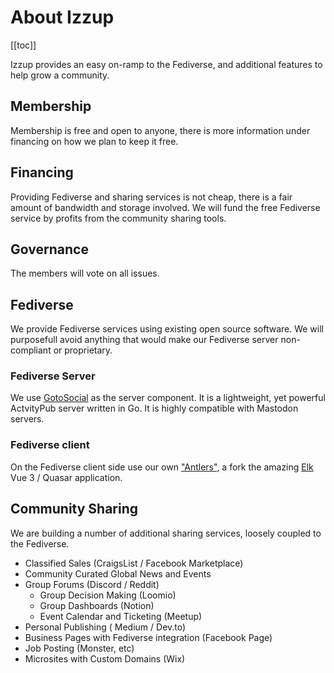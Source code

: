 # About Izzup

[[toc]]

Izzup provides an easy on-ramp to the Fediverse, and additional features to help grow a community.

## Membership

Membership is free and open to anyone, there is more information under financing on how we plan to keep it free.

## Financing

Providing Fediverse and sharing services is not cheap, there is a fair amount of bandwidth and storage involved. We will fund the free Fediverse service by profits from the community sharing tools.

## Governance

The members will vote on all issues.

## Fediverse

We provide Fediverse services using existing open source software. We will purposefull avoid anything that would make our Fediverse server non-compliant or proprietary.

### Fediverse Server

We use [GotoSocial](https://docs.gotosocial.org/en/latest/) as the server component. It is a lightweight, yet powerful ActvityPub server written in Go. It is highly compatible with Mastodon servers.

### Fediverse client

On the Fediverse client side use our own ["Antlers"](https://github.com/Ultri-Izzup/antlers), a fork the amazing [Elk](https://github.com/elk-zone/elk) Vue 3 / Quasar application.

## Community Sharing

We are building a number of additional sharing services, loosely coupled to the Fediverse.

* Classified Sales (CraigsList / Facebook Marketplace)
* Community Curated Global News and Events
* Group Forums (Discord / Reddit)
  * Group Decision Making (Loomio)
  * Group Dashboards (Notion)
  * Event Calendar and Ticketing (Meetup)
* Personal Publishing ( Medium / Dev.to)
* Business Pages with Fediverse integration (Facebook Page)
* Job Posting (Monster, etc)
* Microsites with Custom Domains (Wix)


